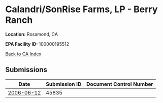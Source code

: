 # Calandri/SonRise Farms, LP - Berry Ranch

**Location:** Rosamond, CA

**EPA Facility ID:** 100000195512

[Back to CA Index](../../index.md)

## Submissions

| Date | Submission ID | Document Control Number |
|------|--------------|-------------------------|
| [2006-06-12](submissions/45835.md) | 45835 |  |
